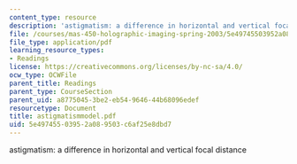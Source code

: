 ```yaml
---
content_type: resource
description: 'astigmatism: a difference in horizontal and vertical focal distance'
file: /courses/mas-450-holographic-imaging-spring-2003/5e49745503952a089503c6af25e8dbd7_astigmatismmodel.pdf
file_type: application/pdf
learning_resource_types:
- Readings
license: https://creativecommons.org/licenses/by-nc-sa/4.0/
ocw_type: OCWFile
parent_title: Readings
parent_type: CourseSection
parent_uid: a8775045-3be2-eb54-9646-44b68096edef
resourcetype: Document
title: astigmatismmodel.pdf
uid: 5e497455-0395-2a08-9503-c6af25e8dbd7
---
```

astigmatism: a difference in horizontal and vertical focal distance